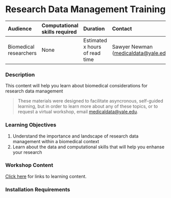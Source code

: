 # Research Data Management Training

| Audience | Computational skills required | Duration | Contact |
:----------|:----------|:----------|:---------|
| Biomedical researchers | None | Estimated x hours of read time | Sawyer Newman (medicaldata@yale.edu) |

### Description

This content will help you learn about biomedical considerations for research data management

> These materials were designed to facilitate asyncronous, self-guided learning, but in order to learn more about any of these topics, or to request a virtual workshop, email medicaldata@yale.edu. 

### Learning Objectives

1. Understand the importance and landscape of research data management within a biomedical context
2. Learn about the data and computational skills that will help you enhanse your research 


### Workshop Content

[Click here](https://cwml.github.io/research-data-management-training/schedule/) for links to learning content.

### Installation Requirements

